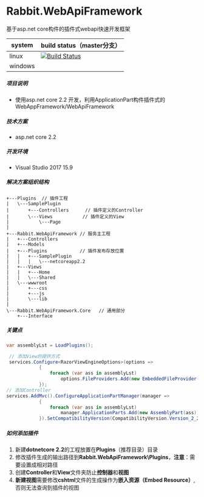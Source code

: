 # Rabbit.WebApiFramework

基于asp.net core构件的插件式webapi快速开发框架

| system  | build status（master分支）                                   |
| ------- | ------------------------------------------------------------ |
| linux   | [![Build Status](https://rabbit021.visualstudio.com/Rabbit.WebApiFramework/_apis/build/status/Rabbit.WebApiFramework-CI?branchName=master)](https://rabbit021.visualstudio.com/Rabbit.WebApiFramework/_build/latest?definitionId=5&branchName=master) |
| windows |                                                              |

##### 项目说明

- 使用asp.net core 2.2 开发，利用ApplicationPart构件插件式的WebAppFramework/WebApiFramework

##### 技术方案

- asp.net core 2.2

##### 开发环境

- Visual Studio 2017 15.9

##### 解决方案组织结构

```
+---Plugins  // 插件工程
|   \---SamplePlugin
|       +---Controllers      // 插件定义的Controller
|       \---Views           // 插件定义的View
|           \---Page
|
+---Rabbit.WebApiFramework // 服务主工程
|   +---Controllers
|   +---Models
|   +---Plugins            // 插件发布存放位置
|   |   +---SamplePlugin   
|   |   |   \---netcoreapp2.2
|   +---Views
|   |   +---Home
|   |   \---Shared
|   \---wwwroot
|       +---css
|       +---js
|       \---lib
|
\---Rabbit.WebApiFramework.Core   // 通用部分
    +---Interface
```

##### 关键点

```c#
var assemblyLst = LoadPlugins();

 // 添加View的提供方式
 services.Configure<RazorViewEngineOptions>(options =>
            {
                foreach (var ass in assemblyLst)
                    options.FileProviders.Add(new EmbeddedFileProvider(ass));
            });
// 添加Controller
services.AddMvc().ConfigureApplicationPartManager(manager =>
            {
                foreach (var ass in assemblyLst)
                    manager.ApplicationParts.Add(new AssemblyPart(ass));
            }).SetCompatibilityVersion(CompatibilityVersion.Version_2_2);
```

##### 如何添加插件

1. 新建**dotnetcore 2.2**的工程放置在**Plugins**（推荐目录）目录
2. 修改插件生成的输出路径到**Rabbit.WebApiFramework\Plugins**，**注意**：需要设置成相对路径
3. 创建**Controller**和**View**文件夹防止**控制器**和**视图**
4. **新建视图**需要修改**cshtml**文件的生成操作为**嵌入资源（Embed Resource）**,否则无法查询到插件的视图

